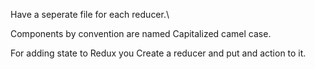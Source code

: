 Have a seperate file for each reducer.\

Components by convention are named Capitalized camel case.

For adding state to Redux you Create a reducer and put and action to it.